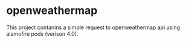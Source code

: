 <h1>openweathermap</h1>
<p>
	This project contanins a simple request to openweathermap api using alamofire pods (verison 4.0). </p>
